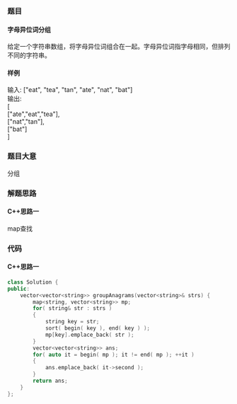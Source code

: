 ### 题目
#### 字母异位词分组
给定一个字符串数组，将字母异位词组合在一起。字母异位词指字母相同，但排列不同的字符串。
#### 样例
输入: ["eat", "tea", "tan", "ate", "nat", "bat"]  
输出:  
[  
  ["ate","eat","tea"],  
  ["nat","tan"],  
  ["bat"]  
]
### 题目大意
分组
### 解题思路
#### C++思路一
map查找
### 代码
#### C++思路一
```C++
class Solution {
public:
    vector<vector<string>> groupAnagrams(vector<string>& strs) {
        map<string, vector<string>> mp;
        for( string& str : strs )
        {
            string key = str;
            sort( begin( key ), end( key ) );
            mp[key].emplace_back( str );
        }
        vector<vector<string>> ans;
        for( auto it = begin( mp ); it != end( mp ); ++it )
        {
            ans.emplace_back( it->second );
        }
        return ans;
    }
};
```